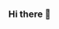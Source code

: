 ### Hi there 👋

<!--
**choi98-git/choi98-git** is a ✨ _special_ ✨ repository because its `README.md` (this file) appears on your GitHub profile.

![choi98-git's GitHub stats](https://github-readme-stats.vercel.app/api?username=choi98-git&show_icons=true&theme=radical) 
[![Top Langs](https://github-readme-stats.vercel.app/api/top-langs/?username=choi98-git&layout=compact&theme=radical&langs_count=5)](https://github.com/anuraghazra/github-readme-stats)

Here are some ideas to get you started:

- 🔭 I’m currently working on ...
- 🌱 I’m currently learning ...
- 👯 I’m looking to collaborate on ...
- 🤔 I’m looking for help with ...
- 💬 Ask me about ...
- 📫 How to reach me: ...
- 😄 Pronouns: ...
- ⚡ Fun fact: ...
-->
